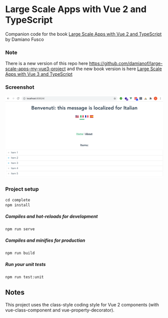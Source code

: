 # Large Scale Apps with Vue 2 and TypeScript
Companion code for the book [Large Scale Apps with Vue 2 and TypeScript](
https://leanpub.com/large-scale-apps-with-vue2-and-typescript "Large Scale Apps with Vue 2 and TypeScript") by Damiano Fusco

### Note
There is a new version of this repo here https://github.com/damianof/large-scale-apps-my-vue3-project and the new book version is here [Large Scale Apps with Vue 3 and TypeScript](https://leanpub.com/vue-typescript "Large Scale Apps with Vue 3 and TypeScript")

### Screenshot
<img src="/screenshots/localization-part2.png" width="500">

### Project setup
```
cd complete
npm install
```

##### Compiles and hot-reloads for development
```
npm run serve
```

##### Compiles and minifies for production
```
npm run build
```

##### Run your unit tests
```
npm run test:unit
```

## Notes
This project uses the class-style coding style for Vue 2 components (with vue-class-component and vue-property-decorator).
